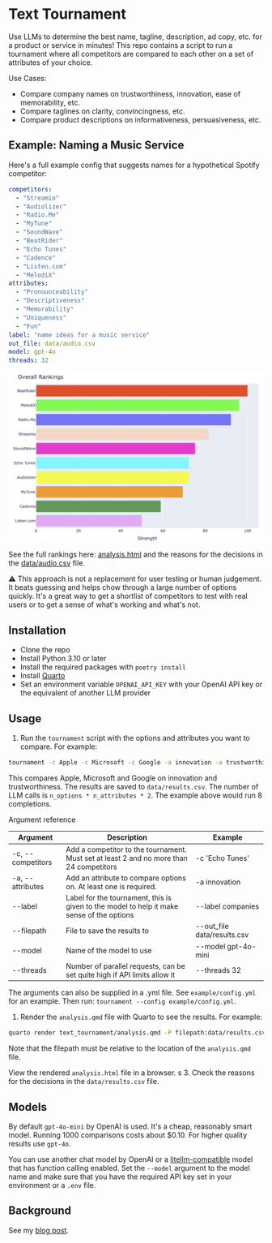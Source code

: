 # Text Tournament

Use LLMs to determine the best name, tagline, description, ad copy, etc. for a product or service in minutes! This repo contains a script to run a tournament where all competitors are compared to each other on a set of attributes of your choice.

Use Cases:

- Compare company names on trustworthiness, innovation, ease of memorability, etc.
- Compare taglines on clarity, convincingness, etc.
- Compare product descriptions on informativeness, persuasiveness, etc.

## Example: Naming a Music Service

Here's a full example config that suggests names for a hypothetical Spotify competitor:

```yaml
competitors:
  - "Streamio"
  - "Audiolizer"
  - "Radio.Me"
  - "MyTune"
  - "SoundWave"
  - "BeatRider"
  - "Echo Tunes"
  - "Cadence"
  - "Listen.com"
  - "MelodiX"
attributes:
  - "Pronounceability"
  - "Descriptiveness"
  - "Memorability"
  - "Uniqueness"
  - "Fun"
label: "name ideas for a music service"
out_file: data/audio.csv
model: gpt-4o
threads: 32
```

![Example ranking](img/ranking.png)

See the full rankings here: [analysis.html](https://psimm.github.io/text-tournament/) and the reasons for the decisions in the [data/audio.csv](data/audio.csv) file.

⚠️ This approach is not a replacement for user testing or human judgement. It beats guessing and helps chow through a large number of options quickly. It's a great way to get a shortlist of competitors to test with real users or to get a sense of what's working and what's not.

## Installation

- Clone the repo
- Install Python 3.10 or later
- Install the required packages with `poetry install`
- Install [Quarto](https://quarto.org/docs/get-started/)
- Set an environment variable `OPENAI_API_KEY` with your OpenAI API key or the equivalent of another LLM provider

## Usage

1. Run the `tournament` script with the options and attributes you want to compare. For example:

```bash
tournament -c Apple -c Microsoft -c Google -a innovation -a trustworthiness --label companies --filepath data/results.csv
```

This compares Apple, Microsoft and Google on innovation and trustworthiness. The results are saved to `data/results.csv`. The number of LLM calls is `n_options * n_attributes * 2`. The example above would run 8 completions.

Argument reference

| Argument          | Description                                                                               | Example                     |
| ----------------- | ----------------------------------------------------------------------------------------- | --------------------------- |
| -c, --competitors | Add a competitor to the tournament. Must set at least 2 and no more than 24 competitors   | -c 'Echo Tunes'             |
| -a, --attributes  | Add an attribute to compare options on. At least one is required.                         | -a innovation               |
| --label           | Label for the tournament, this is given to the model to help it make sense of the options | --label companies           |
| --filepath        | File to save the results to                                                               | --out_file data/results.csv |
| --model           | Name of the model to use                                                                  | --model gpt-4o-mini         |
| --threads         | Number of parallel requests, can be set quite high if API limits allow it                 | --threads 32                |

The arguments can also be supplied in a .yml file. See `example/config.yml` for an example. Then run: `tournament --config example/config.yml`.

1. Render the `analysis.qmd` file with Quarto to see the results. For example:

```bash
quarto render text_tournament/analysis.qmd -P filepath:data/results.csv
```

Note that the filepath must be relative to the location of the `analysis.qmd` file.

View the rendered `analysis.html` file in a browser.
s
3. Check the reasons for the decisions in the `data/results.csv` file.

## Models

By default `gpt-4o-mini` by OpenAI is used. It's a cheap, reasonably smart model. Running 1000 comparisons costs about $0.10. For higher quality results use `gpt-4o`.

You can use another chat model by OpenAI or a [litellm-compatible](https://docs.litellm.ai/docs/providers/) model that has function calling enabled. Set the `--model` argument to the model name and make sure that you have the required API key set in your environment or a `.env` file.

## Background

See my [blog post](https://simmering.dev/blog/text-tournament).
